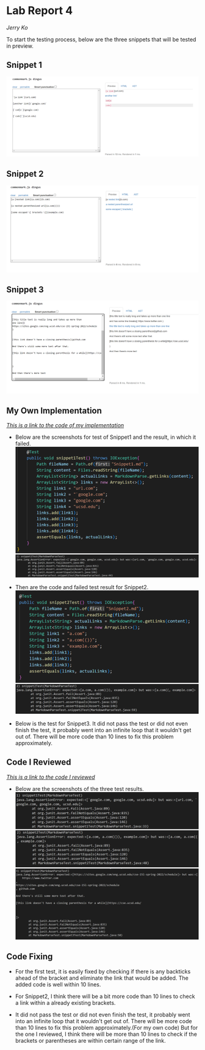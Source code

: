 # Lab Report 4
_Jerry Ko_

To start the testing process, below are the three snippets that will be tested in preview.
## Snippet 1
![image1](https://github.com/Jerrik0/cse15l-lab-reports/blob/main/Lab-report-4/Screenshot_snippet1.png?raw=true)

## Snippet 2
![image2](https://github.com/Jerrik0/cse15l-lab-reports/blob/main/Lab-report-4/Screenshot_snippet2.png?raw=true)

## Snippet 3
![image3](https://github.com/Jerrik0/cse15l-lab-reports/blob/main/Lab-report-4/Screenshot_snippet3.png?raw=true)

## My Own Implementation
_[This is a link to the code of my implementation](https://github.com/Jerrik0/markdown-parser)_

* Below are the screenshots for test of Snippet1 and the result, in which it failed.
![image4](https://github.com/Jerrik0/cse15l-lab-reports/blob/main/Lab-report-4/Screenshot_myTestcode1.png?raw=true)
![image5](https://github.com/Jerrik0/cse15l-lab-reports/blob/main/Lab-report-4/Screenshot_myTest1.png?raw=true)

* Then are the code and failed test result for Snippet2.
![image7](https://github.com/Jerrik0/cse15l-lab-reports/blob/main/Lab-report-4/Screenshot_myTestcode2.png?raw=true)
![image8](https://github.com/Jerrik0/cse15l-lab-reports/blob/main/Lab-report-4/Screenshot_myTest2.png?raw=true)

* Below is the test for Snippet3. It did not pass the test or did not even finish the test, it probably went into an infinite loop that it wouldn't get out of. There will be more code than 10 lines to fix this problem approximately.


## Code I Reviewed
_[This is a link to the code I reviewed]( https://github.com/aHewig/markdown-parser)_

* Below are the screenshots of the three test results.
![image9](https://github.com/Jerrik0/cse15l-lab-reports/blob/main/Lab-report-4/Screenshot_reviewedTest1.png?raw=true)
![image10](https://github.com/Jerrik0/cse15l-lab-reports/blob/main/Lab-report-4/Screenshot_reviewedTest2.png?raw=true)
![image11](https://github.com/Jerrik0/cse15l-lab-reports/blob/main/Lab-report-4/Screenshot_reviewedTest3.png?raw=true)

## Code Fixing
* For the first test, it is easily fixed by checking if there is any backticks ahead of the bracket and eliminate the link that would be added. The added code is well within 10 lines.

* For Snippet2, I think there will be a bit more code than 10 lines to check a link within a already existing brackets.

*  It did not pass the test or did not even finish the test, it probably went into an infinite loop that it wouldn't get out of. There will be more code than 10 lines to fix this problem approximately.(For my own code) But for the one I reviewed, I think there will be more than 10 lines to check if the brackets or parentheses are within certain range of the link.